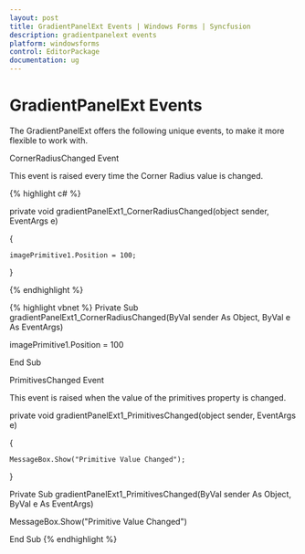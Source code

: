 ```yaml
---
layout: post
title: GradientPanelExt Events | Windows Forms | Syncfusion
description: gradientpanelext events
platform: windowsforms
control: EditorPackage 
documentation: ug
---
```

# GradientPanelExt Events

The GradientPanelExt offers the following unique events, to make it more flexible to work with.

CornerRadiusChanged Event

This event is raised every time the Corner Radius value is changed.



{% highlight c# %}

private void gradientPanelExt1_CornerRadiusChanged(object sender, EventArgs e)

{

    imagePrimitive1.Position = 100;

}



{% endhighlight  %}


{% highlight vbnet %}
Private Sub gradientPanelExt1_CornerRadiusChanged(ByVal sender As Object, ByVal e As EventArgs)

imagePrimitive1.Position = 100

End Sub

 PrimitivesChanged Event

 This event is raised when the value of the primitives property is changed.





private void gradientPanelExt1_PrimitivesChanged(object sender, EventArgs e)

{

    MessageBox.Show("Primitive Value Changed");

}





Private Sub gradientPanelExt1_PrimitivesChanged(ByVal sender As Object, ByVal e As EventArgs)

MessageBox.Show("Primitive Value Changed")

End Sub
{% endhighlight  %}